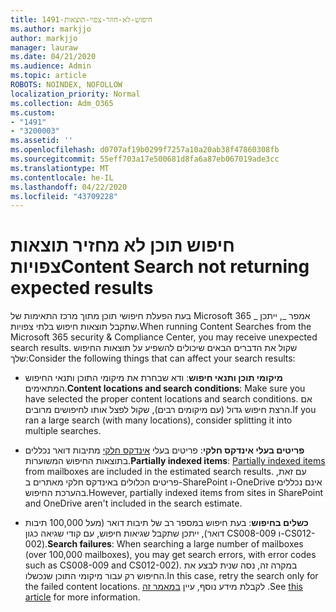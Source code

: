 ```yaml
---
title: 1491-חיפוש-לא-חוזר-צפוי-תוצאות
ms.author: markjjo
author: markjjo
manager: lauraw
ms.date: 04/21/2020
ms.audience: Admin
ms.topic: article
ROBOTS: NOINDEX, NOFOLLOW
localization_priority: Normal
ms.collection: Adm_O365
ms.custom:
- "1491"
- "3200003"
ms.assetid: ''
ms.openlocfilehash: d0707af19b0299f7257a10a20ab38f47860308fb
ms.sourcegitcommit: 55eff703a17e500681d8fa6a87eb067019ade3cc
ms.translationtype: MT
ms.contentlocale: he-IL
ms.lasthandoff: 04/22/2020
ms.locfileid: "43709228"
---
```

# <a name="content-search-not-returning-expected-results"></a><span data-ttu-id="2332a-102">חיפוש תוכן לא מחזיר תוצאות צפויות</span><span class="sxs-lookup"><span data-stu-id="2332a-102">Content Search not returning expected results</span></span>

<span data-ttu-id="2332a-103">בעת הפעלת חיפושי תוכן מתוך מרכז התאימות של Microsoft 365 _ אמפר _, ייתכן שתקבל תוצאות חיפוש בלתי צפויות.</span><span class="sxs-lookup"><span data-stu-id="2332a-103">When running Content Searches from the Microsoft 365 security & Compliance Center, you may receive unexpected search results.</span></span> <span data-ttu-id="2332a-104">שקול את הדברים הבאים שיכולים להשפיע על תוצאות החיפוש שלך:</span><span class="sxs-lookup"><span data-stu-id="2332a-104">Consider the following things that can affect your search results:</span></span>

- <span data-ttu-id="2332a-105">**מיקומי תוכן ותנאי חיפוש**: ודא שבחרת את מיקומי התוכן ותנאי החיפוש המתאימים.</span><span class="sxs-lookup"><span data-stu-id="2332a-105">**Content locations and search conditions**: Make sure you have selected the proper content locations and search conditions.</span></span> <span data-ttu-id="2332a-106">אם הרצת חיפוש גדול (עם מיקומים רבים), שקול לפצל אותו לחיפושים מרובים.</span><span class="sxs-lookup"><span data-stu-id="2332a-106">If you ran a large search (with many locations), consider splitting it into multiple searches.</span></span>

- <span data-ttu-id="2332a-107">**פריטים בעלי אינדקס חלקי**: פריטים בעלי [אינדקס חלקי](https://docs.microsoft.com/office365/securitycompliance/partially-indexed-items-in-content-search) מתיבות דואר נכללים בתוצאות החיפוש המשוערות.</span><span class="sxs-lookup"><span data-stu-id="2332a-107">**Partially indexed items**:  [Partially indexed items](https://docs.microsoft.com/office365/securitycompliance/partially-indexed-items-in-content-search) from mailboxes are included in the estimated search results.</span></span> <span data-ttu-id="2332a-108">עם זאת, פריטים הכלולים באינדקס חלקי מאתרים ב-SharePoint ו-OneDrive אינם נכללים בהערכת החיפוש.</span><span class="sxs-lookup"><span data-stu-id="2332a-108">However, partially indexed items from sites in SharePoint and OneDrive aren't included in the search estimate.</span></span>

- <span data-ttu-id="2332a-109">**כשלים בחיפוש**: בעת חיפוש במספר רב של תיבות דואר (מעל 100,000 תיבות דואר), ייתכן שתקבל שגיאות חיפוש, עם קודי שגיאה כגון CS008-009 ו-CS012-002).</span><span class="sxs-lookup"><span data-stu-id="2332a-109">**Search failures**: When searching a large number of mailboxes (over 100,000 mailboxes), you may get search errors, with error codes such as CS008-009 and CS012-002).</span></span> <span data-ttu-id="2332a-110">במקרה זה, נסה שנית לבצע את החיפוש רק עבור מיקומי התוכן שנכשלו.</span><span class="sxs-lookup"><span data-stu-id="2332a-110">In this case, retry the search only for the failed content locations.</span></span> <span data-ttu-id="2332a-111">לקבלת מידע נוסף, עיין [במאמר זה](https://docs.microsoft.com/office365/securitycompliance/retry-failed-content-search) .</span><span class="sxs-lookup"><span data-stu-id="2332a-111">See  [this article](https://docs.microsoft.com/office365/securitycompliance/retry-failed-content-search) for more information.</span></span>
